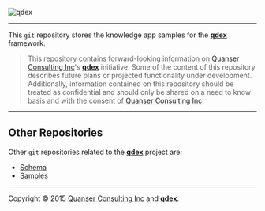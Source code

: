 ![qdex](http://resources.qdexapps.com/banners/samples.png)

---------------------------------------

This `git` repository stores the knowledge app samples for the [**qdex**](http://qdexapps.com) framework.

> This repository contains forward-looking information on [Quanser Consulting Inc](http://www.quanser.com "Quanser")'s [**qdex**](http://qdexapps.com) initiative. Some of the content of this repository describes future plans or projected functionality under development. Additionally, information contained on this repository should be treated as confidential and should only be shared on a need to know basis and with the consent of [Quanser Consulting Inc](http://www.quanser.com "Quanser").

---------------------------------------

## Other Repositories
Other `git` repositories related to the [**qdex**](http://qdexapps.com) project are:

- [Schema](https://github.com/quanser/qdex-schema)
- [Samples](https://github.com/quanser/qdex-samples)

---------------------------------------

Copyright &copy; 2015 [Quanser Consulting Inc](http://www.quanser.com "Quanser") and [**qdex**](http://qdexapps.com).
